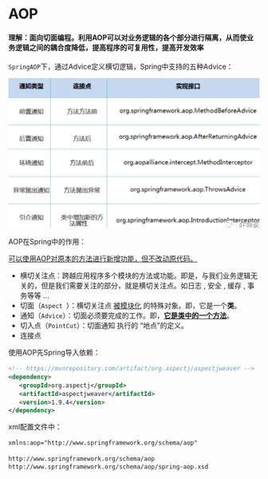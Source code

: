 # AOP

#### 理解：面向切面编程。利用AOP可以对业务逻辑的各个部分进行隔离，从而使业务逻辑之间的耦合度降低，提高程序的可复用性，提高开发效率

`SpringAOP`下，通过Advice定义横切逻辑，Spring中支持的五种Advice：

![SpringAOP支持的五种Advice逻辑](https://raw.githubusercontent.com/JIaaoooo/ImageHostingService/main/img/202207160915993.png)

AOP在Spring中的作用：

<u>可以使用AOP对原本的方法进行新增功能，但不改动原代码。</u>



- 横切关注点：跨越应用程序多个模块的方法或功能。即是，与我们业务逻辑无关的，但是我们需要关注的部分，就是横切关注点。如日志 , 安全 , 缓存 , 事务等等 …
- 切面（`Aspect `）：横切关注点 <u>被模块化</u> 的特殊对象。即，它是一个**类**。
- 通知（`Advice`）：切面必须要完成的工作。即，<u>**它是类中的一个方法**</u>。
- 切入点（`PointCut`）：切面通知 执行的 “地点”的定义。
- 连接点

使用AOP先Spring导入依赖：

```xml
<!-- https://mvnrepository.com/artifact/org.aspectj/aspectjweaver -->
<dependency>
   <groupId>org.aspectj</groupId>
   <artifactId>aspectjweaver</artifactId>
   <version>1.9.4</version>
</dependency>
```

xml配置文件中：

```http
xmlns:aop="http://www.springframework.org/schema/aop"

http://www.springframework.org/schema/aop
http://www.springframework.org/schema/aop/spring-aop.xsd
```



